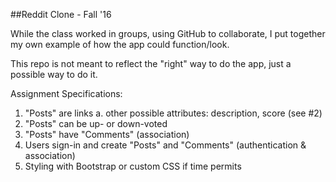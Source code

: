 ##Reddit Clone - Fall '16

While the class worked in groups, using GitHub to collaborate, I put together my own example of how the app could function/look.

This repo is not meant to reflect the "right" way to do the app, just a possible way to do it.

Assignment Specifications:

1. "Posts" are links
	a. other possible attributes: description, score (see #2)
2. "Posts" can be up- or down-voted
3. "Posts" have "Comments" (association)
4. Users sign-in and create "Posts" and "Comments" (authentication & association)
5. Styling with Bootstrap or custom CSS if time permits
